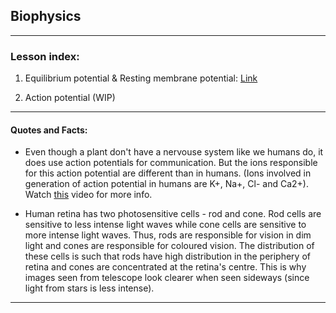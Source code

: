 ## Biophysics

***

### Lesson index:

1. Equilibrium potential & Resting membrane potential: [Link](biophysics/L01.md)

2. Action potential (WIP)

***

#### Quotes and Facts:

- Even though a plant don't have a nervouse system like we humans do, it does use action potentials for communication. But the ions responsible for this action potential are different than in humans. (Ions involved in generation of action potential in humans are K+, Na+, Cl- and Ca2+). Watch [this](https://youtu.be/pvBlSFVmoaw) video for more info.

- Human retina has two photosensitive cells - rod and cone. Rod cells are sensitive to less intense light waves while cone cells are sensitive to more intense light waves. Thus, rods are responsible for vision in dim light and cones are responsible for coloured vision. The distribution of these cells is such that rods have high distribution in the periphery of retina and cones are concentrated at the retina's centre. This is why images seen from telescope look clearer when seen sideways (since light from stars is less intense).  

***
